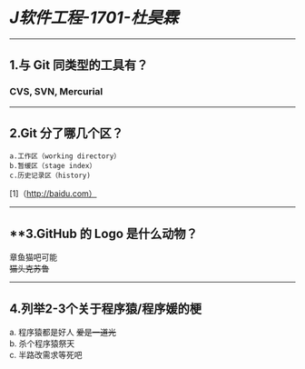 # ***J软件工程-1701-杜昊霖***
  ***
## **1.与 Git 同类型的工具有？**
### CVS, SVN, Mercurial
***
## **2.Git 分了哪几个区？**
    a.工作区（working directory） 
    b.暂缓区（stage index） 
    c.历史记录区（history)
[1]（http://baidu.com）
***
## **3.GitHub 的 Logo 是什么动物？
   章鱼猫吧可能   
   ~~猫头克苏鲁~~
***
## **4.列举2-3个关于程序猿/程序媛的梗**
   a. 程序猿都是好人 ~~爱是一道光~~  
   b. 杀个程序猿祭天  
   c. 半路改需求等死吧  

